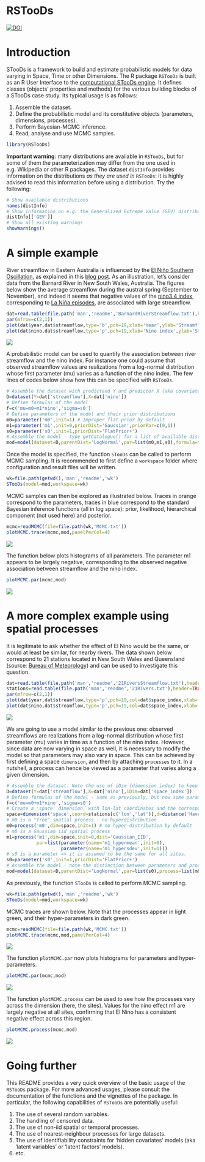 RSTooDs
================

[![DOI](https://zenodo.org/badge/DOI/10.5281/zenodo.5075760.svg)](https://doi.org/10.5281/zenodo.5075760)

# Introduction

STooDs is a framework to build and estimate probabilistic models for
data varying in Space, Time or other Dimensions. The R package `RSTooDs`
is built as an R User Interface to the [computational STooDs
engine](https://github.com/STooDs-tools/STooDs). It defines classes
(objects’ properties and methods) for the various building blocks of a
STooDs case study. Its typical usage is as follows:

1.  Assemble the dataset.
2.  Define the probabilistic model and its constitutive objects
    (parameters, dimensions, processes).
3.  Perform Bayesian-MCMC inference.
4.  Read, analyse and use MCMC samples.

<!-- end list -->

``` r
library(RSTooDs)
```

**Important warning**: many distributions are available in `RSTooDs`,
but for some of them the parameterization may differ from the one used
in e.g. Wikipedia or other R packages. The dataset `distInfo` provides
information on the distributions *as they are used in* `RSTooDs`: it is
highly advised to read this information before using a distribution. Try
the following:

``` r
# Show available distributions
names(distInfo)
# Show information on e.g. the Generalized Extreme Value (GEV) distribution
distInfo[['GEV']]
# Show all existing warnings
showWarnings()
```

# A simple example

River streamflow in Eastern Australia is influenced by the [El Niño
Southern
Oscillation](https://en.wikipedia.org/wiki/El_Niño-Southern_Oscillation),
as explained in this [blog post](https://globxblog.inrae.fr/el-ninoz/).
As an illustration, let’s consider data from the Barnard River in New
South Wales, Australia. The figures below show the average streamflow
during the austral spring (September to November), and indeed it seems
that negative values of the [nino3.4
index](https://psl.noaa.gov/gcos_wgsp/Timeseries/Nino34/), corresponding
to [La Niña episodes](https://en.wikipedia.org/wiki/La_Niña), are
associated with large
streamflow.

``` r
dat=read.table(file.path('man','readme','BarnardRiverStreamflow.txt'),header=TRUE)
par(mfrow=c(2,1))
plot(dat$year,dat$streamflow,type='b',pch=19,xlab='Year',ylab='Streamflow (m3/s)',main='Time series')
plot(dat$nino,dat$streamflow,type='p',pch=19,xlab='Nino index',ylab='Streamflow (m3/s)',main='Association with Nino3.4 index')
```

![](man/readme/README-unnamed-chunk-3-1.png)<!-- -->

A probabilistic model can be used to quantify the association between
river streamflow and the nino index. For instance one could assume that
observed streamflow values are realizations from a log-normal
distribution whose first parameter (mu) varies as a function of the nino
index. The few lines of codes below show how this can be specified with
`RSTooDs`.

``` r
# Assemble the dataset with predictand Y and predictor X (aka covariate).
D=dataset(Y=dat['streamflow'],X=dat['nino'])
# Define formulas of the model
f=c('mu=m0+m1*nino','sigma=s0')
# Define parameters of the model and their prior distributions
m0=parameter('m0',init=1) # Improper flat prior by default
m1=parameter('m1',init=0,priorDist='Gaussian',priorPar=c(0,1))
s0=parameter('s0',init=1,priorDist='FlatPrior+')
# Assemble the model - type getCatalogue() for a list of available distributions.
mod=model(dataset=D,parentDist='LogNormal',par=list(m0,m1,s0),formula=f)
```

Once the model is specified, the function `STooDs` can be called to
perform MCMC sampling. It is recommended to first define a `workspace`
folder where configuration and result files will be written.

``` r
wk=file.path(getwd(),'man','readme','wk')
STooDs(model=mod,workspace=wk)
```

MCMC samples can then be explored as illustrated below. Traces in orange
correspond to the parameters, traces in blue correspond to the standard
Bayesian inference functions (all in log space): prior, likelihood,
hierarchical component (not used here) and posterior.

``` r
mcmc=readMCMC(file=file.path(wk,'MCMC.txt'))
plotMCMC.trace(mcmc,mod,panelPerCol=4)
```

![](man/readme/README-unnamed-chunk-6-1.png)<!-- -->

The function below plots histograms of all parameters. The parameter m1
appears to be largely negative, corresponding to the observed negative
association between streamflow and the nino index.

``` r
plotMCMC.par(mcmc,mod)
```

![](man/readme/README-unnamed-chunk-7-1.png)<!-- -->

# A more complex example using spatial processes

It is legitimate to ask whether the effect of El Nino would be the same,
or would at least be similar, for nearby rivers. The data shown below
correspond to 21 stations located in New South Wales and Queensland
(source: [Bureau of Meteorology](http://www.bom.gov.au/water/hrs/)) and
can be used to investigate this
question.

``` r
dat=read.table(file.path('man','readme','21RiversStreamflow.txt'),header=TRUE)
stations=read.table(file.path('man','readme','21Rivers.txt'),header=TRUE)
par(mfrow=c(2,1))
plot(dat$year,dat$streamflow,type='p',pch=19,col=dat$space_index,xlab='Year',ylab='Streamflow (m3/s)',log='y',main='Time series')
plot(dat$nino,dat$streamflow,type='p',pch=19,col=dat$space_index,xlab='Nino index',ylab='Streamflow (m3/s)',log='y',main='Association with Nino3.4 index')
```

![](man/readme/README-unnamed-chunk-8-1.png)<!-- -->

We are going to use a model similar to the previous one: observed
streamflows are realizations from a log-normal distribution whose first
parameter (mu) varies in time as a function of the nino index. However,
since data are now varying in space as well, it is necessary to modify
the model so that parameters may also vary in space. This can be
achieved by first defining a space `dimension`, and then by attaching
`processes` to it. In a nutshell, a process can hence be viewed as a
parameter that varies along a given
dimension.

``` r
# Assemble the dataset. Note the use of iDim (dimension index) to keep track of the site associated with each row.
D=dataset(Y=dat['streamflow'],X=dat['nino'],iDim=dat['space_index'])
# Define formulas of the model - same as previously, but now some parameters will vary in space and hence be treated as processes
f=c('mu=m0+m1*nino','sigma=s0')
# Create a 'space' dimension, with lon-lat coordinates and the corresponding Haversine distance
space=dimension('space',coord=stations[c('lon','lat')],d=distance('Haversine'))
# m0 is a "free" spatial process - no hyperdistribution
m0=process('m0',dim=space,init=1) # no hyper-distribution by default
# m0 is a Gaussian iid spatial process
m1=process('m1',dim=space,init=0,dist='Gaussian_IID',
           par=list(parameter(name='m1_hypermean',init=0),
                    parameter(name='m1_hypersdev',init=1)))
# s0 is a parameter => it is assumed to be the same for all sites.
s0=parameter('s0',init=1,priorDist='FlatPrior+')
# Assemble the model - note the distinction between parameters and processes
mod=model(dataset=D,parentDist='LogNormal',par=list(s0),process=list(m0,m1),formula=f)
```

As previously, the function `STooDs` is called to perform MCMC sampling.

``` r
wk=file.path(getwd(),'man','readme','wk')
STooDs(model=mod,workspace=wk)
```

MCMC traces are shown below. Note that the processes appear in light
green, and their hyper-parameters in dark green.

``` r
mcmc=readMCMC(file=file.path(wk,'MCMC.txt'))
plotMCMC.trace(mcmc,mod,panelPerCol=4)
```

![](man/readme/README-unnamed-chunk-11-1.png)<!-- -->

The function `plotMCMC.par` now plots histograms for parameters and
hyper-parameters.

``` r
plotMCMC.par(mcmc,mod)
```

![](man/readme/README-unnamed-chunk-12-1.png)<!-- -->

The function `plotMCMC.process` can be used to see how the processes
vary across the dimension (here, the sites). Values for the nino effect
m1 are largely negative at all sites, confirming that El Nino has a
consistent negative effect across this region.

``` r
plotMCMC.process(mcmc,mod)
```

![](man/readme/README-unnamed-chunk-13-1.png)<!-- -->

# Going further

This README provides a very quick overview of the basic usage of the
`RSTooDs` package. For more advanced usages, please consult the
documentation of the functions and the vignettes of the package. In
particular, the following capabilities of `RSTooDs` are potentially
useful:

1.  The use of several random variables.
2.  The handling of censored data.
3.  The use of non-iid spatial or temporal processes.
4.  The use of nearest-neighbour processes for large datasets.
5.  The use of identifiability constraints for ‘hidden covariates’
    models (aka ‘latent variables’ or ‘latent factors’ models).
6.  etc.
